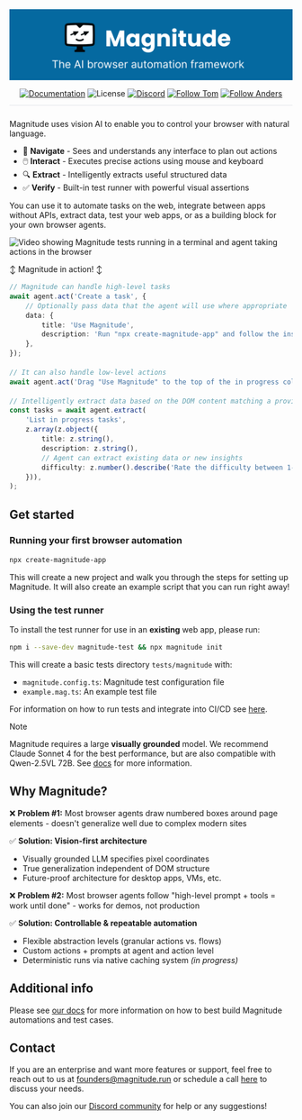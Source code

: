 <div align="center" style="margin-bottom: 12px;">
  <img src="assets/banner.png" alt="Magnitude Text Logo"/>
</div>

<div align="center">
  <a href="https://docs.magnitude.run/getting-started/introduction" target="_blank"><img src="https://img.shields.io/badge/📕-Docs-0369a1?style=flat-square&labelColor=0369a1&color=gray" alt="Documentation" /></a> <img src="https://img.shields.io/badge/License-Apache%202.0-0369a1?style=flat-square&labelColor=0369a1&color=gray" alt="License" /> <a href="https://discord.gg/VcdpMh9tTy" target="_blank"><img src="https://img.shields.io/discord/1305570963206836295?style=flat-square&logo=discord&logoColor=white&label=Discord&labelColor=5865F2&color=gray" alt="Discord" /></a> <a href="https://x.com/tgrnwld" target="_blank"><img src="https://img.shields.io/badge/-Follow%20Tom!-000000?style=flat-square&labelColor=000000&color=gray&logo=x&logoColor=white" alt="Follow Tom" /></a> <a href="https://x.com/ndrsrkl" target="_blank"><img src="https://img.shields.io/badge/-Follow%20Anders!-000000?style=flat-square&labelColor=000000&color=gray&logo=x&logoColor=white" alt="Follow Anders" /></a>
</div>

<hr style="height: 1px; border: none; background-color: #e1e4e8; margin-top: 0px; margin-bottom: 24px; margin-top: 12px; 0;">

Magnitude uses vision AI to enable you to control your browser with natural language.
- 🧭 **Navigate** - Sees and understands any interface to plan out actions
- 🖱️ **Interact** - Executes precise actions using mouse and keyboard
- 🔍 **Extract** - Intelligently extracts useful structured data
- ✅ **Verify** - Built-in test runner with powerful visual assertions

You can use it to automate tasks on the web, integrate between apps without APIs, extract data, test your web apps, or as a building block for your own browser agents.

![Video showing Magnitude tests running in a terminal and agent taking actions in the browser](assets/readme.gif)

↕️ Magnitude in action! ↕️
```ts
// Magnitude can handle high-level tasks
await agent.act('Create a task', {
    // Optionally pass data that the agent will use where appropriate
    data: {
        title: 'Use Magnitude',
        description: 'Run "npx create-magnitude-app" and follow the instructions',
    },
});

// It can also handle low-level actions
await agent.act('Drag "Use Magnitude" to the top of the in progress column');

// Intelligently extract data based on the DOM content matching a provided zod schema
const tasks = await agent.extract(
    'List in progress tasks',
    z.array(z.object({
        title: z.string(),
        description: z.string(),
        // Agent can extract existing data or new insights
        difficulty: z.number().describe('Rate the difficulty between 1-5')
    })),
);
```

## Get started

### Running your first browser automation
```bash
npx create-magnitude-app
```

This will create a new project and walk you through the steps for setting up Magnitude. It will also create an example script that you can run right away!

### Using the test runner
To install the test runner for use in an **existing** web app, please run:
```bash
npm i --save-dev magnitude-test && npx magnitude init
```

This will create a basic tests directory `tests/magnitude` with:
- `magnitude.config.ts`: Magnitude test configuration file
- `example.mag.ts`: An example test file

For information on how to run tests and integrate into CI/CD see [here](https://docs.magnitude.run/core-concepts/running-tests).

> [!NOTE]
> Magnitude requires a large **visually grounded** model. We recommend Claude Sonnet 4 for the best performance, but are also compatible with Qwen-2.5VL 72B. See [docs](https://docs.magnitude.run/customizing/llm-configuration) for more information.


## Why Magnitude?
❌ **Problem #1:** Most browser agents draw numbered boxes around page elements - doesn't generalize well due to complex modern sites

✅ **Solution: Vision-first architecture**
* Visually grounded LLM specifies pixel coordinates
* True generalization independent of DOM structure
* Future-proof architecture for desktop apps, VMs, etc.

❌ **Problem #2:** Most browser agents follow "high-level prompt + tools = work until done" - works for demos, not production

✅ **Solution: Controllable & repeatable automation**
* Flexible abstraction levels (granular actions vs. flows)
* Custom actions + prompts at agent and action level
* Deterministic runs via native caching system *(in progress)*

## Additional info

Please see [our docs](https://docs.magnitude.run) for more information on how to best build Magnitude automations and test cases.

## Contact
If you are an enterprise and want more features or support, feel free to reach out to us at founders@magnitude.run or schedule a call [here](https://cal.com/tom-greenwald/30min) to discuss your needs.

You can also join our <a href="https://discord.gg/VcdpMh9tTy" target="_blank">Discord community</a> for help or any suggestions!
